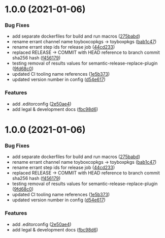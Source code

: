 # 1.0.0 (2021-01-06)


### Bug Fixes

* add separate dockerfiles for build and run macros ([275babd](https://github.com/talismanco/mirror/commit/275babdfa1262965df70a767511ea36d168cd728))
* rename errant channel name toyboxcopkgs -> toyboxpkgs ([bab1c47](https://github.com/talismanco/mirror/commit/bab1c47e7ccaafec7689948ed45717883cbac34a))
* rename errant step ids for release job ([44cd233](https://github.com/talismanco/mirror/commit/44cd233705c3f9e56f44f4d84dd8736ee15d23ee))
* replaced RELEASE -> COMMIT with HEAD reference to branch commit sha256 hash ([f456179](https://github.com/talismanco/mirror/commit/f456179b35bb7d9674cb6328026c189aee6ba6fc))
* testing removal of results values for semantic-release-replace-plugin ([9fd68c0](https://github.com/talismanco/mirror/commit/9fd68c07c0123a755b13cb4fc56c77c34749207c))
* updated CI tooling name references ([1e5b373](https://github.com/talismanco/mirror/commit/1e5b373dce29389c5e934e1f3d2de3600f503f04))
* updated version number in config ([d54e617](https://github.com/talismanco/mirror/commit/d54e61721c1e8be19f02758bc865f9e6f683daab))


### Features

* add .editorconfig ([2e50ae4](https://github.com/talismanco/mirror/commit/2e50ae4eb7b40852916690334bde62050bbc19eb))
* add legal & development docs ([fbc98d6](https://github.com/talismanco/mirror/commit/fbc98d6fed12649a228c9d46ce0de7b1d2ef9a8a))

# 1.0.0 (2021-01-06)


### Bug Fixes

* add separate dockerfiles for build and run macros ([275babd](https://github.com/talismanco/mirror/commit/275babdfa1262965df70a767511ea36d168cd728))
* rename errant channel name toyboxcopkgs -> toyboxpkgs ([bab1c47](https://github.com/talismanco/mirror/commit/bab1c47e7ccaafec7689948ed45717883cbac34a))
* rename errant step ids for release job ([44cd233](https://github.com/talismanco/mirror/commit/44cd233705c3f9e56f44f4d84dd8736ee15d23ee))
* replaced RELEASE -> COMMIT with HEAD reference to branch commit sha256 hash ([f456179](https://github.com/talismanco/mirror/commit/f456179b35bb7d9674cb6328026c189aee6ba6fc))
* testing removal of results values for semantic-release-replace-plugin ([9fd68c0](https://github.com/talismanco/mirror/commit/9fd68c07c0123a755b13cb4fc56c77c34749207c))
* updated CI tooling name references ([1e5b373](https://github.com/talismanco/mirror/commit/1e5b373dce29389c5e934e1f3d2de3600f503f04))
* updated version number in config ([d54e617](https://github.com/talismanco/mirror/commit/d54e61721c1e8be19f02758bc865f9e6f683daab))


### Features

* add .editorconfig ([2e50ae4](https://github.com/talismanco/mirror/commit/2e50ae4eb7b40852916690334bde62050bbc19eb))
* add legal & development docs ([fbc98d6](https://github.com/talismanco/mirror/commit/fbc98d6fed12649a228c9d46ce0de7b1d2ef9a8a))
